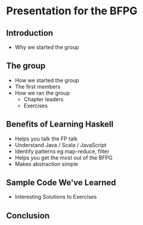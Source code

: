 # Presentation for the BFPG

## Introduction
* Why we started the group

## The group
* How we started the group
* The first members
* How we ran the group
   * Chapter leaders
   * Exercises

## Benefits of Learning Haskell
* Helps you talk the FP talk
* Understand Java / Scala / JavaScript 
* Identify patterns eg map-reduce, filter
* Helps you get the most out of the BFPG
* Makes abstraction simple

## Sample Code We've Learned
* Interesting Solutions to Exercises

## Conclusion
